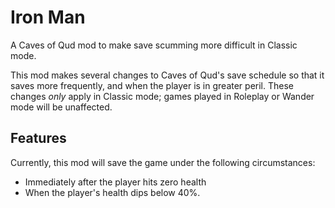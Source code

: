 # Iron Man

A Caves of Qud mod to make save scumming more difficult in Classic mode.

This mod makes several changes to Caves of Qud's save schedule so that it saves
more frequently, and when the player is in greater peril. These changes *only*
apply in Classic mode; games played in Roleplay or Wander mode will be
unaffected.

## Features

Currently, this mod will save the game under the following circumstances:

- Immediately after the player hits zero health
- When the player's health dips below 40%.
